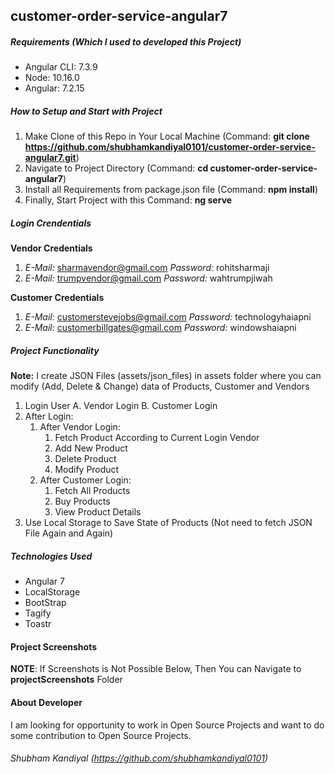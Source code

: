 ## customer-order-service-angular7

##### **Requirements (Which I used to developed this Project)**
* Angular CLI: 7.3.9
* Node: 10.16.0
* Angular: 7.2.15


##### **How to Setup and Start with Project**
1. Make Clone of this Repo in Your Local Machine (Command: __git clone https://github.com/shubhamkandiyal0101/customer-order-service-angular7.git__) 
2. Navigate to Project Directory (Command: __cd customer-order-service-angular7__)
3. Install all Requirements from package.json file (Command: __npm install__)
4. Finally, Start Project with this Command: __ng serve__ 

##### **Login Crendentials**
__Vendor Credentials__
1. *E-Mail:* sharmavendor@gmail.com *Password:* rohitsharmaji
2. *E-Mail:* trumpvendor@gmail.com *Password:* wahtrumpjiwah

__Customer Credentials__
1. *E-Mail:* customerstevejobs@gmail.com *Password:* technologyhaiapni
2. *E-Mail:* customerbillgates@gmail.com *Password:* windowshaiapni


##### **Project Functionality**

__Note:__ I create JSON Files (assets/json_files) in assets folder where you can modify (Add, Delete & Change) data of Products, Customer and Vendors

1. Login User
	A. Vendor Login
	B. Customer Login 
2. After Login:
	1. After Vendor Login:
		1. Fetch Product According to Current Login Vendor 
		2. Add New Product
		3. Delete Product
		4. Modify Product
	2. After Customer Login:
		1. Fetch All Products
		2. Buy Products
		3. View Product Details
3. Use Local Storage to Save State of Products (Not need to fetch JSON File Again and Again)

##### **Technologies Used**
* Angular 7
* LocalStorage
* BootStrap
* Tagify
* Toastr

#### **Project Screenshots**

__NOTE__: If Screenshots is Not Possible Below, Then You can Navigate to __projectScreenshots__ Folder 

#### **About Developer**

I am looking for opportunity to work in Open Source Projects and want to do some contribution to Open Source Projects. 


###### Shubham Kandiyal (https://github.com/shubhamkandiyal0101)

